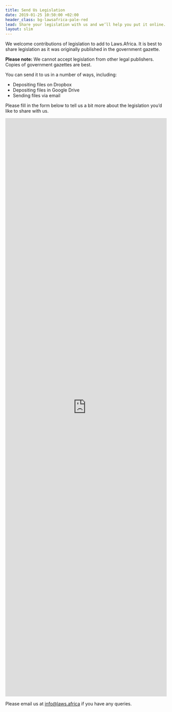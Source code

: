 ```yaml
---
title: Send Us Legislation
date: 2019-01-25 10:50:00 +02:00
header_class: bg-lawsafrica-pale-red
lead: Share your legislation with us and we’ll help you put it online.
layout: slim
---
```


We welcome contributions of legislation to add to Laws.Africa. It is best to share legislation as it was originally published in the government gazette.

**Please note:** We cannot accept legislation from other legal publishers. Copies of government gazettes are best.

You can send it to us in a number of ways, including:
- Depositing files on Dropbox
- Depositing files in Google Drive
- Sending files via email

Please fill in the form below to tell us a bit more about the legislation you’d like to share with us.

<iframe src="https://docs.google.com/forms/d/e/1FAIpQLSckDUFGcxLiznuDhMv2SawbIpz8SvHOj8P1HufGb_Vp-1ehJQ/viewform" width="100%" height="1800px" style="border: 0px"></iframe>

Please email us at [info@laws.africa](mailto:info@laws.africa) if you have any queries.